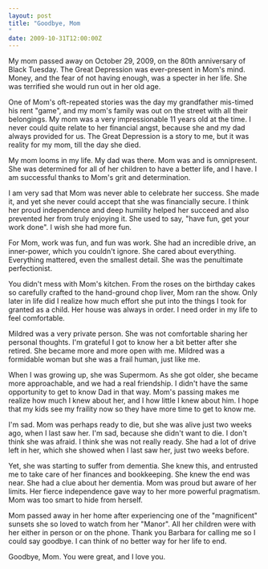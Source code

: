 ```yaml
---
layout: post
title: "Goodbye, Mom"
date: 2009-10-31T12:00:00Z
---
```

My mom passed away on October 29, 2009, on the 80th anniversary of
Black Tuesday.  The Great Depression was ever-present in Mom's mind.
Money, and the fear of not having enough, was a specter in her life.
She was terrified she would run out in her old age.

One of Mom's oft-repeated stories was the day my grandfather mis-timed
his rent "game", and my mom's family was out on the street with all
their belongings.  My mom was a very impressionable 11 years old at
the time.  I never could quite relate to her financial angst, because
she and my dad always provided for us.  The Great Depression is a
story to me, but it was reality for my mom, till the day she died.

My mom looms in my life.  My dad was there.  Mom was and is
omnipresent.  She was determined for all of her children to have a
better life, and I have.  I am successful thanks to Mom's grit and
determination.

I am very sad that Mom was never able to celebrate her success.  She
made it, and yet she never could accept that she was financially
secure.  I think her proud independence and deep humility helped her
succeed and also prevented her from truly enjoying it.  She used to
say, "have fun, get your work done".  I wish she had more fun.

For Mom, work was fun, and fun was work.  She had an incredible drive,
an inner-power, which you couldn't ignore.  She cared about
everything.  Everything mattered, even the smallest detail.  She was
the penultimate perfectionist.

You didn't mess with Mom's kitchen.  From the roses on the birthday
cakes so carefully crafted to the hand-ground chop liver, Mom ran the
show.  Only later in life did I realize how much effort she put into
the things I took for granted as a child.  Her house was always in
order.  I need order in my life to feel comfortable.

Mildred was a very private person. She was not comfortable sharing her
personal thoughts.  I'm grateful I got to know her a bit better after
she retired.  She became more and more open with me.  Mildred was a
formidable woman but she was a frail human, just like me.

When I was growing up, she was Supermom.  As she got older, she became
more approachable, and we had a real friendship.  I didn't have the
same opportunity to get to know Dad in that way.  Mom's passing makes
me realize how much I knew about her, and I how little I knew about
him.  I hope that my kids see my fraility now so they have more time
to get to know me.

I'm sad.  Mom was perhaps ready to die, but she was alive just two
weeks ago, when I last saw her.  I'm sad, because she didn't want to
die.  I don't think she was afraid.  I think she was not really
ready.  She had a lot of drive left in her, which she showed when I
last saw her, just two weeks before.

Yet, she was starting to suffer from dementia.  She knew this, and
entrusted me to take care of her finances and bookkeeping.  She knew
the end was near.  She had a clue about her dementia.  Mom was proud
but aware of her limits.  Her fierce independence gave way to her more
powerful pragmatism.  Mom was too smart to hide from herself.

Mom passed away in her home after experiencing one of the
"magnificent" sunsets she so loved to watch from her "Manor".  All her
children were with her either in person or on the phone.  Thank you
Barbara for calling me so I could say goodbye.  I can think of no
better way for her life to end.

Goodbye, Mom.  You were great, and I love you.

